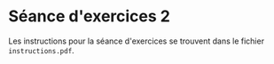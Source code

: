 # Séance d'exercices 2

Les instructions pour la séance d'exercices se trouvent dans le fichier `instructions.pdf`.
